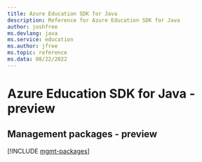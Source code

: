 ```yaml
---
title: Azure Education SDK for Java
description: Reference for Azure Education SDK for Java
author: joshfree
ms.devlang: java
ms.service: education
ms.author: jfree
ms.topic: reference
ms.data: 08/22/2022
---
```

# Azure Education SDK for Java - preview

## Management packages - preview
[!INCLUDE [mgmt-packages](education-mgmt-index.md)]